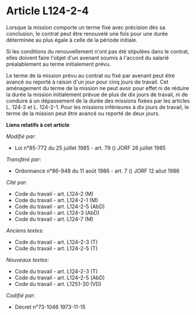 # Article L124-2-4

Lorsque la mission comporte un terme fixé avec précision dès sa conclusion, le contrat peut être renouvelé une fois pour une
durée déterminée au plus égale à celle de la période initiale.

Si les conditions du renouvellement n'ont pas été stipulées dans le contrat, elles doivent faire l'objet d'un avenant soumis
à l'accord du salarié préalablement au terme initialement prévu.

Le terme de la mission prévu au contrat ou fixé par avenant peut être avancé ou reporté à raison d'un jour pour cinq jours de
travail. Cet aménagement du terme de la mission ne peut avoir pour effet ni de réduire la durée la mission initialement
prévue de plus de dix jours de travail, ni de conduire à un dépassement de la durée des missions fixées par les articles L.
124-2 et L. 124-2-1. Pour les missions inférieures à dix jours de travail, le terme de la mission peut être avancé ou reporté
de deux jours.

**Liens relatifs à cet article**

_Modifié par_:

  - Loi n°85-772 du 25 juillet 1985 - art. 79 () JORF 26 juillet 1985

_Transféré par_:

  - Ordonnance n°86-948 du 11 août 1986 - art. 7 () JORF 12 aôut 1986

_Cité par_:

  - Code du travail - art. L124-2 (M)
  - Code du travail - art. L124-2-1 (M)
  - Code du travail - art. L124-2-5 (AbD)
  - Code du travail - art. L124-3 (AbD)
  - Code du travail - art. L124-7 (M)

_Anciens textes_:

  - Code du travail - art. L124-2-3 (T)
  - Code du travail - art. L124-2-5 (T)

_Nouveaux textes_:

  - Code du travail - art. L124-2-3 (T)
  - Code du travail - art. L124-2-5 (AbD)
  - Code du travail - art. L1251-30 (VD)

_Codifié par_:

  - Décret n°73-1046 1973-11-15
